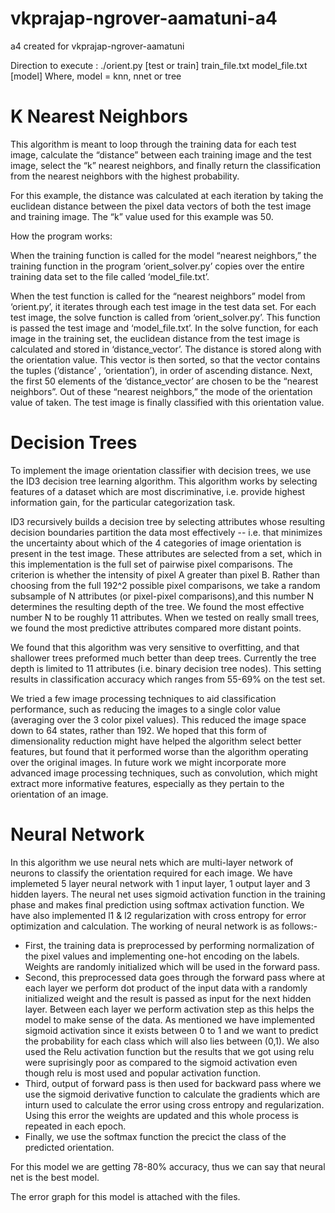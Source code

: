 # vkprajap-ngrover-aamatuni-a4
a4 created for vkprajap-ngrover-aamatuni

Direction to execute : ./orient.py [test or train] train_file.txt model_file.txt [model]
Where, model = knn, nnet or tree

# K Nearest Neighbors

This algorithm is meant to loop through the training data for each test image, calculate the “distance” between each training image and the test image, select the “k” nearest neighbors, and finally return the classification from the nearest neighbors with the highest probability. 

For this example, the distance was calculated at each iteration by taking the euclidean distance between the pixel data vectors of both the test image and training image. The “k” value used for this example was 50.

How the program works:

When the training function is called for the model “nearest neighbors,” the training function in the program ‘orient_solver.py’ copies over the entire training data set to the file called ‘model_file.txt’. 

When the test function is called for the “nearest neighbors” model from ‘orient.py’, it iterates through each test image in the test data set. For each test image, the solve function is called from ‘orient_solver.py’. This function is passed the test image and ‘model_file.txt’. In the solve function, for each image in the training set, the euclidean distance from the test image is calculated and stored in ‘distance_vector’. The distance is stored along with the orientation value. This vector is then sorted, so that the vector contains the tuples (‘distance’ , ‘orientation’), in order of ascending distance. Next, the first 50 elements of the ‘distance_vector’ are chosen to be the “nearest neighbors”. Out of these “nearest neighbors,” the mode of the orientation value of taken. The test image is finally classified with this orientation value.


# Decision Trees

To implement the image orientation classifier with decision trees, we use the ID3 decision tree learning algorithm.
This algorithm works by selecting features of a dataset which are most discriminative, i.e. provide highest information gain,
for the particular categorization task. 

ID3 recursively builds a decision tree by selecting attributes whose resulting decision boundaries partition the 
data most effectively -- i.e. that minimizes the uncertainty about which of the 4 categories of image orientation is 
present in the test image. These attributes are selected from a set, which in this implementation is the full set of 
pairwise pixel comparisons. The criterion is whether the intensity of pixel A greater than pixel B. Rather than choosing 
from the full 192^2 possible pixel comparisons, we take a random subsample of N attributes (or pixel-pixel comparisons),and 
this number N determines the resulting depth of the tree. We found the most effective number N to be roughly 11 attributes. 
When we tested on really small trees, we found the most predictive attributes compared more distant points.

We found that this algorithm was very sensitive to overfitting, and that shallower trees preformed much better than
deep trees. Currently the tree depth is limited to 11 attributes (i.e. binary decision tree nodes). This setting results 
in classification accuracy which ranges from 55-69% on the test set.

We tried a few image processing techniques to aid classification performance, such as reducing the images to a single 
color value (averaging over the 3 color pixel values). This reduced the image space down to 64 states, rather than 192. 
We hoped that this form of dimensionality reduction might have helped the algorithm select better features, but found that it
performed worse than the algorithm operating over the original images. In future work we might incorporate more advanced 
image processing techniques, such as convolution, which might extract more informative features, especially as they pertain
to the orientation of an image.  

# Neural Network

In this algorithm we use neural nets which are multi-layer network of neurons to classify the orientation required for each image. We have implemeted 5 layer neural network with 1 input layer, 1 output layer and 3 hidden layers. The neural net uses sigmoid activation function in the training phase and makes final prediction using softmax activation function. We have also implemented l1 & l2 regularization with cross entropy for error optimization and calculation. The working of neural network is as follows:-
- First, the training data is preprocessed by performing normalization of the pixel values and implementing one-hot encoding on the labels. Weights are randomly initialized which will be used in the forward pass.
- Second, this preprocessed data goes through the forward pass where at each layer we perform dot product of the input data with a randomly initialized weight and the result is passed as input for the next hidden layer. Between each layer we perform activation step as this helps the model to make sense of the data. As mentioned we have implemented sigmoid activation since it exists between 0 to 1 and we want to predict the probability for each class which will also lies between (0,1). We also used the Relu activation function but the results that we got using relu were suprisingly poor as compared to the sigmoid activation even though relu is most used and popular activation function.
- Third, output of forward pass is then used for backward pass where we use the sigmoid derivative function to calculate the gradients which are inturn used to calculate the error using cross entropy and regularization. Using this error the weights are updated and this whole process is repeated in each epoch.
- Finally, we use the softmax function the precict the class of the predicted orientation.

For this model we are getting 78-80% accuracy, thus we can say that neural net is the best model. 

The error graph for this model is attached with the files.
